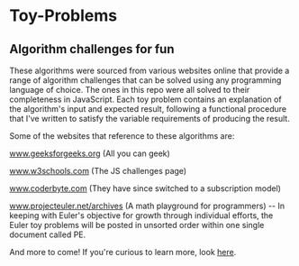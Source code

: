 # Toy-Problems
## Algorithm challenges for fun

These algorithms were sourced from various websites online that provide a range of algorithm challenges
that can be solved using any programming language of choice. The ones in this repo were all solved
to their completeness in JavaScript. Each toy problem contains an explanation of the algorithm's
input and expected result, following a functional procedure that I've written to satisfy the 
variable requirements of producing the result. 

Some of the websites that reference to these algorithms are:

www.geeksforgeeks.org (All you can geek)

www.w3schools.com (The JS challenges page)

www.coderbyte.com (They have since switched to a subscription model)

www.projecteuler.net/archives (A math playground for programmers)
-- In keeping with Euler's objective for growth through individual efforts, the Euler toy problems will be posted in unsorted order within one single document called PE.

And more to come! If you're curious to learn more, look [here](https://programmers.stackexchange.com/questions/756/where-can-i-find-programming-puzzles-and-challenges "Stackoverflow").

